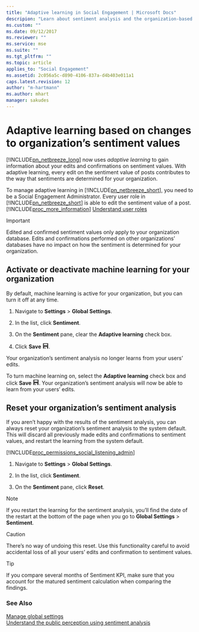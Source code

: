 ```yaml
---
title: "Adaptive learning in Social Engagement | Microsoft Docs"
descripion: "Learn about sentiment analysis and the organization-based machine learning models which learn from your inputs."
ms.custom: ""
ms.date: 09/12/2017
ms.reviewer: ""
ms.service: mse
ms.suite: ""
ms.tgt_pltfrm: ""
ms.topic: article
applies_to: "Social Engagement"
ms.assetid: 2c056a5c-d890-4106-837a-d4b403e011a1
caps.latest.revision: 12
author: "m-hartmann"
ms.author: mhart
manager: sakudes
---
```

# Adaptive learning based on changes to organization’s sentiment values
[!INCLUDE[pn_netbreeze_long](../includes/pn-netbreeze-long.md)] now uses *adaptive learning* to gain information about your edits and confirmations on sentiment values. With adaptive learning, every edit on the sentiment value of posts contributes to the way that sentiments are determined for your organization.  
  
To manage adaptive learning in [!INCLUDE[pn_netbreeze_short](../includes/pn-netbreeze-short.md)], you need to be a Social Engagement Administrator. Every user role in [!INCLUDE[pn_netbreeze_short](../includes/pn-netbreeze-short.md)] is able to edit the sentiment value of a post. [!INCLUDE[proc_more_information](../includes/proc-more-information.md)] [Understand user roles](../social-engagement/user-roles.md)  
  
> [!IMPORTANT]
>  Edited and confirmed sentiment values only apply to your organization database. Edits and confirmations performed on other organizations’ databases have no impact on how the sentiment is determined for your organization.  
  
## Activate or deactivate machine learning for your organization  
By default, machine learning is active for your organization, but you can turn it off at any time.  
  
1.  Navigate to **Settings** > **Global Settings**.  
  
2.  In the list, click **Sentiment**.  
  
3.  On the **Sentiment** pane, clear the **Adaptive learning** check box.  
  
4.  Click **Save** ![Save button](../social-engagement/media/save-icon.png "Save button").  
  
Your organization’s sentiment analysis no longer learns from your users’ edits.  
  
To turn machine learning on, select the **Adaptive learning** check box and click **Save** ![Save button](../social-engagement/media/save-icon.png "Save button"). Your organization’s sentiment analysis will now be able to learn from your users’ edits.  
## Reset your organization’s sentiment analysis  
If you aren’t happy with the results of the sentiment analysis, you can always reset your organization’s sentiment analysis to the system default. This will discard all previously made edits and confirmations to sentiment values, and restart the learning from the system default.  
  
 [!INCLUDE[proc_permissions_social_listening_admin](../includes/proc-permissions-social-listening-admin.md)]  
  
1.  Navigate to **Settings** > **Global Settings**.  
  
2.  In the list, click **Sentiment**.  
  
3.  On the **Sentiment** pane, click **Reset**.  
  
> [!NOTE]
>  If you restart the learning for the sentiment analysis, you’ll find the date of the restart at the bottom of the page when you go to **Global Settings** > **Sentiment**.  
  
> [!CAUTION]
>  There’s no way of undoing this reset. Use this functionality careful to avoid accidental loss of all your users’ edits and confirmation to sentiment values.  
  
> [!TIP]
>  If you compare several months of Sentiment KPI, make sure that you account for the matured sentiment calculation when comparing the findings.  
  
### See Also  
[Manage global settings](../social-engagement/manage-global-settings.md)   
[Understand the public perception using sentiment analysis](../social-engagement/analytics-sentiment.md)
 
